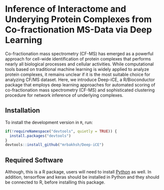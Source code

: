 # Inference of Interactome and Underying Protein Complexes from Co-fractionation MS-Data via Deep Learning
Co-fractionation mass spectrometry (CF-MS) has emerged as a powerful approach 
for cell-wide identification of protein complexes that performs nearly all
biological processes and cellular activities. While computational tools based 
on traditional machine learning is widely applied to analyze protein complexes, 
it remains unclear if it is the most suitable choice for analyzing CF/MS 
dataset. Here, we introduce Deep-iCE, a R/Bioconductor package that employs deep 
learning approaches for automated scoring of co-fractionation mass spectrometry 
(CF-MS) and sophisticated clustering procedure for network inference of 
underlying complexes. 


## Installation

To install the development version in `R`, run:
  
```r
if(!requireNamespace("devtools", quietly = TRUE)) {
  install.packages("devtools") 
}
devtools::install_github("mrbakhsh/Deep-iCE")
```

## Required Software
Although, this is a R package, users will need to 
install [Python](https://www.python.org/downloads/) as well. In addition, 
tensorflow and keras should be installed in Python and 
they should be connected to R, before installing this package.
